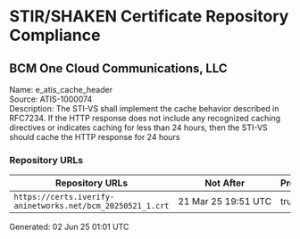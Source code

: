 # STIR/SHAKEN Certificate Repository Compliance

## BCM One Cloud Communications, LLC

Name: e_atis_cache_header\
Source: ATIS-1000074\
Description: The STI-VS shall implement the cache behavior described in RFC7234. If the HTTP response does not include any recognized caching directives or indicates caching for less than 24 hours, then the STI-VS should cache the HTTP response for 24 hours
### Repository URLs

| Repository URLs | Not After |  Problems | Link |
|-----------------|-----------|-----------|------|
| `https://certs.iverify-aninetworks.net/bcm_20250521_1.crt` | 21&#160;Mar&#160;25&#160;19:51&#160;UTC | true | [view](../../REPOS/be889fd97be134a1d6c508cb157d52b4e469c4ec/README.md) |


Generated: 02 Jun 25 01:01 UTC